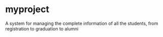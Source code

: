 # myproject
A system for managing the complete information of all the students, from registration to graduation to alumni
